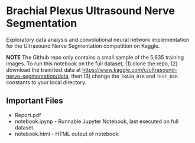 # Brachial Plexus Ultrasound Nerve Segmentation

Exploratory data analysis and convolutional neural network implementation for the Ultrasound Nerve Segmentation competition on Kaggle.

**NOTE** The Github repo only contains a small sample of the 5,635 training images. To run this notebook on the full dataset, (1) clone the repo, (2) download the train/test data at https://www.kaggle.com/c/ultrasound-nerve-segmentation/data, then (3) change the `TRAIN_DIR` and `TEST_DIR` constants to your local directory.

## Important Files

- Report.pdf
- notebook.ipynp - Runnable Jupyter Notebook, last executed on full dataset.
- notebook.html - HTML output of notebook.
